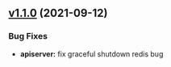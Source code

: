 
<a name="v1.1.0"></a>
## [v1.1.0](https://github.com/marmotedu/iam/compare/v1.1.0...v1.1.0) (2021-09-12)

### Bug Fixes

* **apiserver:** fix graceful shutdown redis bug

